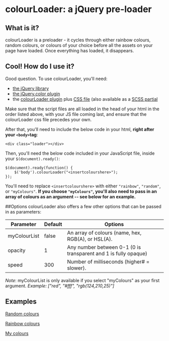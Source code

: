 # colourLoader: a jQuery pre-loader

## What is it?
colourLoader is a preloader - it cycles through either rainbow colours, random colours, or colours of your choice before all the assets on your page have loaded. Once everything has loaded, it disappears. 

## Cool! How do I use it?
Good question. To use colourLoader, you'll need: 
- [the jQuery library](http://code.jquery.com/jquery-2.1.1.min.js)
- [the jQuery.color plugin](https://github.com/jquery/jquery-color/)
- the [colourLoader plugin](http://erikapierre.com/colourloader/colourloader-plugin.js) plus [CSS file](http://erikapierre.com/colourloader/colourloader.css) (also available as a [SCSS partial](http://erikapierre.com/colourloader/_colourloader.scss)

Make sure that the script files are all loaded in the head of your html in the order listed above, with your JS file coming last, and ensure that the colourLoader css file precedes your own.

After that, you'll need to include the below code in your html, **right after your `<body>`tag**:
```
<div class="loader"></div>
```

Then, you'll need the below code included in your JavaScript file, inside your `$(document).ready()`:
```
$(document).ready(function() {
	$('body').colourLoader("<insertcolourshere>");
});
```

You'll need to replace `<insertcolourshere>` with either `"rainbow"`, `"random"`, or `"myColours"`. **If you choose `"myColours"`, you'll also need to pass in an array of colours as an argument -- see below for an example.**

##Options
colourLoader also offers a few other options that can be passed in as parameters:


| Parameter     | Default | Options                                                         |
| ------------- | ------- | --------------------------------------------------------------- |
| myColourList  | false   | An array of colours (name, hex, RGB(A), or HSL(A).              |
| opacity       | 1       | Any number between 0-1 (0 is transparent and 1 is fully opaque) |
| speed         | 300     | Number of milliseconds (higher# = slower).                      |
*Note*: myColourList is only available if you select "myColours" as your first argument. *Example: ["red", "#fff", "rgb(124,210,25)"]*

## Examples
[Random colours](http://erikapierre.com/colourloader/example-random.html)

[Rainbow colours](http://erikapierre.com/colourloader/example-rainbow.html)

[My colours](http://erikapierre.com/colourloader/example-mycolours.html)